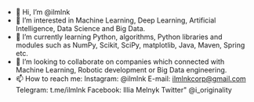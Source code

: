 - 👋 Hi, I’m @ilmlnk
- 👀 I’m interested in Machine Learning, Deep Learning, Artificial Intelligence, Data Science and Big Data.
- 🌱 I’m currently learning Python, algorithms, Python libraries and modules such as NumPy, Scikit, SciPy, matplotlib, Java, Maven, Spring etc. 
- 💞️ I’m looking to collaborate on companies which connected with Machine Learning, Robotic development or Big Data engineering.
- 📫 How to reach me:
Instagram: @ilmlnk
E-mail: ilmlnkcorp@gmail.com
Telegram: t.me/ilmlnk
Facebook: Illia Melnyk
Twitter" @i_originality

<!---
ilmlnk/ilmlnk is a ✨ special ✨ repository because its `README.md` (this file) appears on your GitHub profile.
You can click the Preview link to take a look at your changes.
--->
